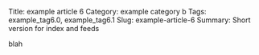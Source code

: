 Title: example article 6
Category: example category b
Tags: example_tag6.0, example_tag6.1
Slug: example-article-6
Summary: Short version for index and feeds

blah
